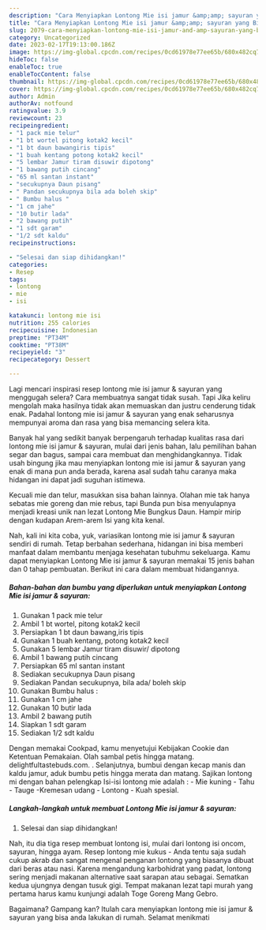 ```yaml
---
description: "Cara Menyiapkan Lontong Mie isi jamur &amp;amp; sayuran yang Bisa Manjain Lidah, Buat Buka Puasa Menggugah Selera"
title: "Cara Menyiapkan Lontong Mie isi jamur &amp;amp; sayuran yang Bisa Manjain Lidah, Buat Buka Puasa Menggugah Selera"
slug: 2079-cara-menyiapkan-lontong-mie-isi-jamur-and-amp-sayuran-yang-bisa-manjain-lidah-buat-buka-puasa-menggugah-selera
category: Uncategorized
date: 2023-02-17T19:13:00.186Z
image: https://img-global.cpcdn.com/recipes/0cd61978e77ee65b/680x482cq70/lontong-mie-isi-jamur-sayuran-foto-resep-utama.jpg
hideToc: false
enableToc: true
enableTocContent: false
thumbnail: https://img-global.cpcdn.com/recipes/0cd61978e77ee65b/680x482cq70/lontong-mie-isi-jamur-sayuran-foto-resep-utama.jpg
cover: https://img-global.cpcdn.com/recipes/0cd61978e77ee65b/680x482cq70/lontong-mie-isi-jamur-sayuran-foto-resep-utama.jpg
author: Admin
authorAv: notfound
ratingvalue: 3.9
reviewcount: 23
recipeingredient:
- "1 pack mie telur"
- "1 bt wortel pitong kotak2 kecil"
- "1 bt daun bawangiris tipis"
- "1 buah kentang potong kotak2 kecil"
- "5 lembar Jamur tiram disuwir dipotong"
- "1 bawang putih cincang"
- "65 ml santan instant"
- "secukupnya Daun pisang"
- " Pandan secukupnya bila ada boleh skip"
- " Bumbu halus "
- "1 cm jahe"
- "10 butir lada"
- "2 bawang putih"
- "1 sdt garam"
- "1/2 sdt kaldu"
recipeinstructions:

- "Selesai dan siap dihidangkan!"
categories:
- Resep
tags:
- lontong
- mie
- isi

katakunci: lontong mie isi 
nutrition: 255 calories
recipecuisine: Indonesian
preptime: "PT34M"
cooktime: "PT38M"
recipeyield: "3"
recipecategory: Dessert

---
```



Lagi mencari inspirasi resep lontong mie isi jamur &amp; sayuran yang menggugah selera? Cara membuatnya sangat tidak susah. Tapi Jika keliru mengolah maka hasilnya tidak akan memuaskan dan justru cenderung tidak enak. Padahal lontong mie isi jamur &amp; sayuran yang enak seharusnya mempunyai aroma dan rasa yang bisa memancing selera kita.


Banyak hal yang sedikit banyak berpengaruh terhadap kualitas rasa dari lontong mie isi jamur &amp; sayuran, mulai dari jenis bahan, lalu pemilihan bahan segar dan bagus, sampai cara membuat dan menghidangkannya. Tidak usah bingung jika mau menyiapkan lontong mie isi jamur &amp; sayuran yang enak di mana pun anda berada, karena asal sudah tahu caranya maka hidangan ini dapat jadi suguhan istimewa.

Kecuali mie dan telur, masukkan sisa bahan lainnya. Olahan mie tak hanya sebatas mie goreng dan mie rebus, tapi Bunda pun bisa menyulapnya menjadi kreasi unik nan lezat Lontong Mie Bungkus Daun. Hampir mirip dengan kudapan Arem-arem Isi yang kita kenal.


Nah, kali ini kita coba, yuk, variasikan lontong mie isi jamur &amp; sayuran sendiri di rumah. Tetap berbahan sederhana, hidangan ini bisa memberi manfaat dalam membantu menjaga kesehatan tubuhmu sekeluarga. Kamu dapat menyiapkan Lontong Mie isi jamur &amp; sayuran memakai 15 jenis bahan dan 0 tahap pembuatan. Berikut ini cara dalam membuat hidangannya.

<!--inarticleads1-->

##### Bahan-bahan dan bumbu yang diperlukan untuk menyiapkan Lontong Mie isi jamur &amp; sayuran:

1. Gunakan 1 pack mie telur
1. Ambil 1 bt wortel, pitong kotak2 kecil
1. Persiapkan 1 bt daun bawang,iris tipis
1. Gunakan 1 buah kentang, potong kotak2 kecil
1. Gunakan 5 lembar Jamur tiram disuwir/ dipotong
1. Ambil 1 bawang putih cincang
1. Persiapkan 65 ml santan instant
1. Sediakan secukupnya Daun pisang
1. Sediakan  Pandan secukupnya, bila ada/ boleh skip
1. Gunakan  Bumbu halus :
1. Gunakan 1 cm jahe
1. Gunakan 10 butir lada
1. Ambil 2 bawang putih
1. Siapkan 1 sdt garam
1. Sediakan 1/2 sdt kaldu


Dengan memakai Cookpad, kamu menyetujui Kebijakan Cookie dan Ketentuan Pemakaian. Olah sambal petis hingga matang. delightfultastebuds.com. . Selanjutnya, bumbui dengan kecap manis dan kaldu jamur, aduk bumbu petis hingga merata dan matang. Sajikan lontong mi dengan bahan pelengkap Isi-isi lontong mie adalah : - Mie kuning - Tahu - Tauge -Kremesan udang - Lontong - Kuah spesial. 

<!--inarticleads2-->

##### Langkah-langkah untuk membuat Lontong Mie isi jamur &amp; sayuran:


1. Selesai dan siap dihidangkan!

Nah, itu dia tiga resep membuat lontong isi, mulai dari lontong isi oncom, sayuran, hingga ayam. Resep lontong mie kukus - Anda tentu saja sudah cukup akrab dan sangat mengenal penganan lontong yang biasanya dibuat dari beras atau nasi. Karena mengandung karbohidrat yang padat, lontong sering menjadi makanan alternative saat sarapan atau sebagai. Sematkan kedua ujungnya dengan tusuk gigi. Tempat makanan lezat tapi murah yang pertama harus kamu kunjungi adalah Toge Goreng Mang Gebro. 

Bagaimana? Gampang kan? Itulah cara menyiapkan lontong mie isi jamur &amp; sayuran yang bisa anda lakukan di rumah. Selamat menikmati

